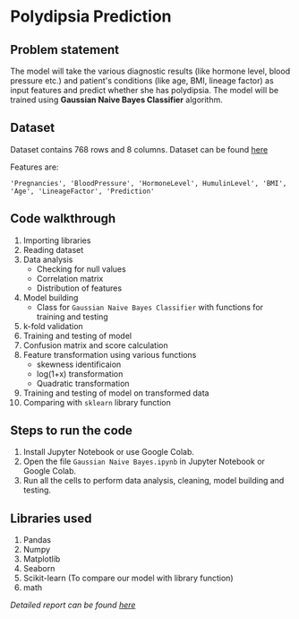 # Polydipsia Prediction

## Problem statement

The model will take the various diagnostic results (like hormone level, blood pressure etc.) and patient's conditions (like age, BMI, lineage factor) as input features and predict whether she has polydipsia. The model will be trained using **Gaussian Naive Bayes Classifier** algorithm. 

## Dataset

Dataset contains 768 rows and 8 columns. Dataset can be found [here](/Gaussian%20Naive%20Bayes/polydipsia.csv)

Features are:

`'Pregnancies', 'BloodPressure', 'HormoneLevel', HumulinLevel', 'BMI', 'Age', 'LineageFactor', 'Prediction'`

## Code walkthrough

1. Importing libraries
2. Reading dataset
3. Data analysis
    - Checking for null values
    - Correlation matrix
    - Distribution of features
4. Model building
    - Class for `Gaussian Naive Bayes Classifier` with functions for training and testing
5. k-fold validation
6. Training and testing of model
7. Confusion matrix and score calculation
8. Feature transformation using various functions
    - skewness identificaion
    - log(1+x) transformation
    - Quadratic transformation
9. Training and testing of model on transformed data
10. Comparing with `sklearn` library function

## Steps to run the code

1. Install Jupyter Notebook or use Google Colab.
2. Open the file `Gaussian Naive Bayes.ipynb` in Jupyter Notebook or Google Colab.
3. Run all the cells to perform data analysis, cleaning, model building and testing.

## Libraries used

1. Pandas
2. Numpy
3. Matplotlib
4. Seaborn
5. Scikit-learn (To compare our model with library function)
6. math

*Detailed report can be found [here](/Gaussian%20Naive%20Bayes/Polydipsia%20Prediction%20using%20Gaussian%20Naive%20Bayes%20Classifier%20Learning%20Model%20-%20Report.pdf)*
